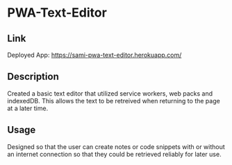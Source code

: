# PWA-Text-Editor

## Link
Deployed App: https://sami-pwa-text-editor.herokuapp.com/

## Description

Created a basic text editor that utilized service workers, web packs and indexedDB. This allows the text to be retreived when returning to the page at a later time.

## Usage

Designed so that the user can create notes or code snippets with or without an internet connection so that they could be retrieved reliably for later use.
